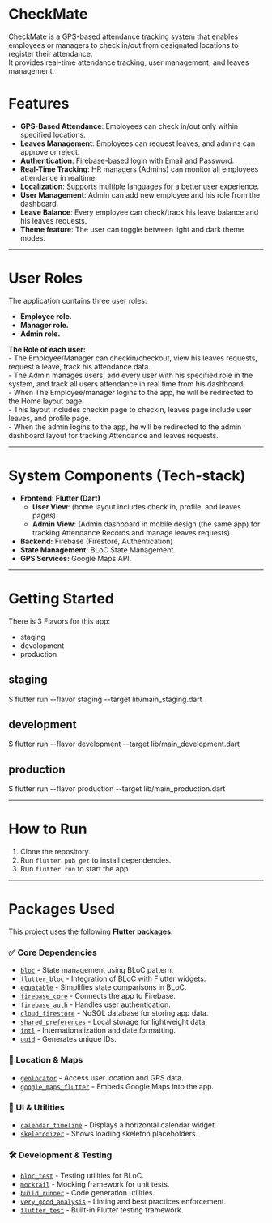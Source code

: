 # CheckMate

CheckMate is a GPS-based attendance tracking system that enables employees or managers to check in/out from designated locations to register their attendance.                               
It provides real-time attendance tracking, user management, and leaves management.

# Features

- **GPS-Based Attendance**: Employees can check in/out only within specified locations.
- **Leaves Management**: Employees can request leaves, and admins can approve or reject.
- **Authentication**: Firebase-based login with Email and Password.
- **Real-Time Tracking**: HR managers (Admins) can monitor all employees attendance in realtime.  
- **Localization**: Supports multiple languages for a better user experience.
- **User Management**: Admin can add new employee and his role from the dashboard.
- **Leave Balance**: Every employee can check/track his leave balance and his leaves requests.
- **Theme feature**: The user can toggle between light and dark theme modes.
  
--------------------------------------------------

# User Roles

The application contains three user roles:
   - **Employee role.**
   - **Manager role.**
   - **Admin role.**
                                                    
**The Role of each user:**                                                               
     - The Employee/Manager can checkin/checkout, view his leaves requests, request a leave, track his attendance data.                                                         
     - The Admin manages users, add every user with his specified role in the system, and track all users attendance in real time from his dashboard.                                          
     - When The Employee/manager logins to the app, he will be redirected to the Home layout page.                                                      
     - This layout includes checkin page to checkin, leaves page include user leaves, and profile page.                                            
     - When the admin logins to the app, he will be redirected to the admin dashboard layout for tracking Attendance and leaves requests.                                                                                 

-------------------------------------------------------

# System Components (Tech-stack)
- **Frontend: Flutter (Dart)** 
    - **User View**: (home layout includes check in, profile, and leaves pages).                          
    - **Admin View**: (Admin dashboard in mobile design (the same app) for tracking Attendance Records and manage leaves requests).               
- **Backend:** Firebase (Firestore, Authentication)
- **State Management:** BLoC State Management.
- **GPS Services:** Google Maps API.
  
------------------------------------------------
# Getting Started

There is 3 Flavors for this app:
 - staging
 - development
 - production

## staging
$ flutter run --flavor staging --target lib/main_staging.dart

## development
$ flutter run --flavor development --target lib/main_development.dart

## production
$ flutter run --flavor production --target lib/main_production.dart

---------------------------------------------

# How to Run

1. Clone the repository.
2. Run `flutter pub get` to install dependencies.
3. Run `flutter run` to start the app.

------------------------------------------------

# Packages Used
This project uses the following **Flutter packages**:

### ✅ Core Dependencies
- [`bloc`](https://pub.dev/packages/bloc) - State management using BLoC pattern.
- [`flutter_bloc`](https://pub.dev/packages/flutter_bloc) - Integration of BLoC with Flutter widgets.
- [`equatable`](https://pub.dev/packages/equatable) - Simplifies state comparisons in BLoC.
- [`firebase_core`](https://pub.dev/packages/firebase_core) - Connects the app to Firebase.
- [`firebase_auth`](https://pub.dev/packages/firebase_auth) - Handles user authentication.
- [`cloud_firestore`](https://pub.dev/packages/cloud_firestore) - NoSQL database for storing app data.
- [`shared_preferences`](https://pub.dev/packages/shared_preferences) - Local storage for lightweight data.
- [`intl`](https://pub.dev/packages/intl) - Internationalization and date formatting.
- [`uuid`](https://pub.dev/packages/uuid) - Generates unique IDs.

### 📍 Location & Maps
- [`geolocator`](https://pub.dev/packages/geolocator) - Access user location and GPS data.
- [`google_maps_flutter`](https://pub.dev/packages/google_maps_flutter) - Embeds Google Maps into the app.

### 🎨 UI & Utilities
- [`calendar_timeline`](https://pub.dev/packages/calendar_timeline) - Displays a horizontal calendar widget.
- [`skeletonizer`](https://pub.dev/packages/skeletonizer) - Shows loading skeleton placeholders.

### 🛠 Development & Testing
- [`bloc_test`](https://pub.dev/packages/bloc_test) - Testing utilities for BLoC.
- [`mocktail`](https://pub.dev/packages/mocktail) - Mocking framework for unit tests.
- [`build_runner`](https://pub.dev/packages/build_runner) - Code generation utilities.
- [`very_good_analysis`](https://pub.dev/packages/very_good_analysis) - Linting and best practices enforcement.
- [`flutter_test`](https://pub.dev/packages/flutter_test) - Built-in Flutter testing framework.
